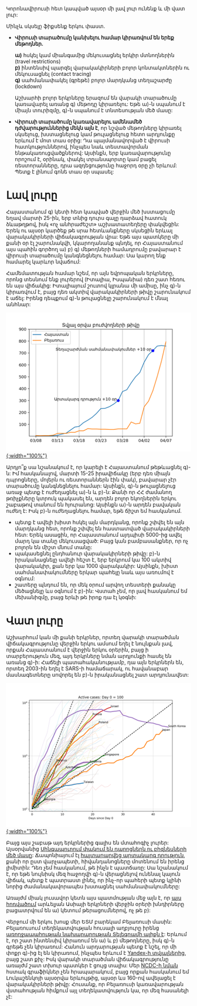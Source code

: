 

Կորոնավիրուսի հետ կապված այսօր մի լավ լուր ունենք և մի վատ լուր: 

Մինչև սկսելը ֆիքսենք երկու փաստ․

+ **Վիրուսի տարածումը կանխելու համար կիրառվում են երեք մեթոդներ․**

  **ա)** հսկել կամ միանգամից մեկուսացնել երկիր մտնողներին (travel restrictions)      
  **բ)** ինտենսիվ պարզել վարակակիրների բոլոր կոնտակտներին ու մեկուսացնել (contact tracing)  
  **գ)** սահմանափակել (գրեթե) բոլոր մարդկանց տեղաշարժը (lockdown)  
  
  Աշխարհի բոլոր երկրները երազում են վարակի տարածումը կառավարել առանց գ) մեթոդը կիրառելու: Եթե ա)-ն սպանում է միայն տուրիզմը, գ)-ն սպանում է տնտեսության մեծ մասը:

+ **Վիրուսի տարածումը կառավարելու ամենամեծ դժվարություններից մեկն այն է**, որ նշված մեթոդները կիրառել սկսելուց, խստացնելուց կամ թուլացնելուց հետո արդյունքը երևում է մոտ տաս օրից: Դա պայմանավորված է վիրուսի հատկություններով, ինչպես նաև տեստավորման ենթակառուցվածքներով: Այսինքն, երբ կառավարությունը որոշում է, օրինակ, փակել տրանսպորտը կամ բացել ռեստորանները, դրա ազդեցությունը հաջորդ օրը չի երևում: Պետք է լինում գոնե տաս օր սպասել: 

# Լավ լուրը

Հայաստանում գ) կետի հետ կապված վերջին մեծ խստացումը եղավ մարտի 25-ին, երբ տնից դուրս գալը դարձավ հատուկ ձևաթղթով, իսկ «ոչ անհրաժեշտ» աշխատատեղերը փակվեցին: Երեկ ու այսօր կարծեք թե սրա հետևանքները սկսեցին երևալ վարակակիրների վիճակագրության վրա: Եթե այս պատկերը մի քանի օր էլ շարունակվի, կկարողանանք պնդել, որ Հայաստանում այս պահին գործող ա) բ) գ) մեթոդների համադրումը բավարար է վիրուսի տարածումը կանգնեցնելու համար: Սա կարող ենք համարել կարևոր նվաճում: 

Համեմատության համար նշեմ, որ այն եվրոպական երկրները, որոնց տեսնում ենք լուրերով (Իտալիա, Իսպանիա) դեռ շատ հեռու են այս վիճակից: Իտալիայում շուտով կլրանա մի ամիսը, ինչ գ)-ն կիրառվում է, բայց դեռ ակտիվ վարակակիրների թիվը շարունակում է աճել: Իրենց դեպքում գ)-ն թուլացնելը շարունակում է մնալ անհնար: 

[![COVID-19 active cases in Armenia and Belarus](/images/arm-bel-april7.png){:width="100%"}](/images/arm-bel-april7.png)

Արդյո՞ք սա նշանակում է, որ կարելի է Հայաստանում թեթևացնել գ)-ն: Իմ հասկանալով, մարտի 15-25 իրավիճակը (երբ դեռ միայն դպրոցները, մոլերն ու ռեստորաններն էին փակ), բավարար չէր տարածումը կանգնեցնելու համար: Այսինքն, գ)-ն թուլացնելուց առաջ պետք է ուժեղացնել ա)-ն և բ)-ն: Քանի որ ՀՀ ժամանող թռիչքները կտրուկ պակասել են, արդեն բոլոր եկողներին երկու շաբաթով տանում են հյուրանոց: Այսինքն ա)-ն արդեն բավական ուժեղ է: Իսկ բ)-ն ուժեղացնելու համար, եթե ճիշտ եմ հասկանում. 
+ պետք է ավելի խիստ հսկել այն մարդկանց, որոնք շփվել են այն մարդկանց հետ, որոնք շփվել են հաստատված վարակակիրների հետ: Երեկ ասացին, որ Հայաստանում այդպիսի 5000-ից ավել մարդ կա տանը մեկուսացված: Բայց կան բամբասանքներ, որ ոչ բոլորն են միշտ մնում տանը:
+ պակասեցնել ընդհանուր վարակակիրների թիվը: բ)-ն իրականացնելը ավելի հեշտ է, երբ երկրում կա 100 ակտիվ վարակակիր, քան երբ կա 1000 վարակակիր: Այսինքն, խիստ սահմանափակումները երկար պահելը նաև այս առումով է օգնում:
+ շատերը պնդում են, որ մեկ օրում արվող տեստերի քանակը մեծացնելը ևս օգնում է բ)-ին: Վստահ չեմ, որ լավ հասկանում եմ մեխանիզմը, բայց երևի թե իրոք դա էլ կօգնի:

# Վատ լուրը

Աշխարհում կան մի քանի երկրներ, որտեղ վարակի տարածման վիճակագրությունը վերջին երկու ամսում եղել է նույնքան լավ, որքան Հայաստանում է վերջին երկու օրերին, բայց ի տարբերություն մեզ, այդ երկրները նման արդյունքի հասել են առանց գ)-ի: Հաճելի պատահականությամբ, դա այն երկրներն են, որտեղ 2003-ին եղել է SARS-ի համաճարակ, ու հավանաբար մասնագետները սովորել են բ)-ն իրականացնել շատ արդյունավետ:

[![COVID-19 active cases](/images/covid-logchart-april7.png){:width="100%"}](/images/covid-logchart-april7.png)

Բայց այս շաբաթ այդ երկրներից գալիս են մտահոգիչ լուրեր: Այսօրվանից [Սինգապուրում փակում են դպրոցներն ու բիզնեսների մեծ մասը](https://www.nst.com.my/world/world/2020/04/582116/dead-city-singapore-enters-month-long-lockdown): Ճապոնիայում էլ [հայտարարվեց արտակարգ դրություն](https://www.bloomberg.com/news/articles/2020-04-07/japan-s-abe-declares-state-of-emergency-over-coronavirus), քանի որ ըստ վարչապետի, հիվանդանոցները մոտենում են իրենց լիմիտին: Դեռ չեմ հասկանում, թե ինչն է պատճառը: Սա նշանակում է, որ եթե նույնիսկ մեզ հաջողվի գ)-ն վերացնելով ունենալ կայուն վիճակ, պետք է պատրաստ լինել, որ ինչ-որ պահերի պետք կլինի նորից ժամանակավորապես խստացնել սահմանափակումները:

Առայժմ միակ լուսավոր կետն այս պատմության մեջ այն է, որ [այս հոդվածում](https://www.wired.com/story/the-asian-countries-that-beat-covid-19-have-to-do-it-again/) արևելյան Ասիայի երկրների վերջին օրերի խնդիրները բացատրվում են ա) կետում թերացումներով, ոչ թե բ): 

Վերջում մի երկու խոսք մեր ԵՏՄ բարեկամ Բելառուսի մասին: Բելառուսում տեղեկատվության հուսալի աղբյուրը իրենց [առողջապահության նախարարության Տելեգրամի ալիքն է](https://t.me/minzdravbelarus): Երևում է, որ շատ ինտենսիվ կիրառում են ա) և բ) մեթոդները, իսկ գ)-ն գրեթե չեն կիրառում: Հանուն արդարության պետք է նշել, որ մի փոքր գ)-ից էլ են կիրառում, ինչպես երևում է [Yandex-ի տվյալներից](https://yandex.ru/maps/covid19/isolation?ll=41.775580%2C54.894027&z=3), բայց շատ քիչ: Իսկ վարակի տարածման վիճակագրությունը առայժմ շատ տխուր պատկեր է ցույց տալիս: Մեր [NCDC-ի նման](https://ncdc.am/coronavirus/confirmed-cases-by-days/) հստակ գրաֆիկներ չեն հրապարակում, բայց որքան հասկանում եմ Լուկաշենկոյի այսօրվա երևույթից, այսօր ևս 160-ով ավելացել է վարակակիրների թիվը: Հուսանք, որ Բելառուսի կառավարության վստահության հիմքում այլ տեղեկատվություն կա, որ մեզ հասանելի չէ:
